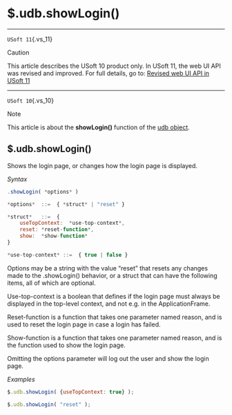 # $.udb.showLogin()



----

`USoft 11`{.vs_11}

> [!CAUTION]
> This article describes the USoft 10 product only.
> In USoft 11, the web UI API was revised and improved. For full details, go to:
> [Revised web UI API in USoft 11](/docs/Web%20and%20app%20UIs/UDB%20udb/Revised%20web%20UI%20API%20in%20USoft%2011.md)

----

`USoft 10`{.vs_10}

> [!NOTE]
> This article is about the **showLogin()** function of the [udb object](/docs/Web%20and%20app%20UIs/UDB%20udb).

## **$.udb.showLogin()**

Shows the login page, or changes how the login page is displayed.

*Syntax*

```js
.showLogin( *options* )

*options*  ::=  { *struct* | "reset" }

*struct*   ::=  {
    useTopContext:  *use-top-context*,
    reset: *reset-function*,
    show:  *show-function*
}

*use-top-context* ::=  { true | false }
```

Options may be a string with the value “reset” that resets any changes made to the .showLogin() behavior, or a struct that can have the following items, all of which are optional.

Use-top-context is a boolean that defines if the login page must always be displayed in the top-level context, and not e.g. in the ApplicationFrame.

Reset-function is a function that takes one parameter named reason, and is used to reset the login page in case a login has failed.

Show-function is a function that takes one parameter named reason, and is the function used to show the login page.

Omitting the options parameter will log out the user and show the login page.

*Examples*

```js
$.udb.showLogin( {useTopContext: true} );
```

```js
$.udb.showLogin( "reset" );
```

 